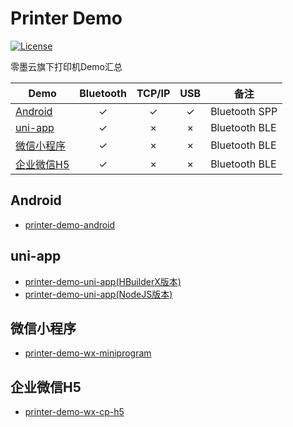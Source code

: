 # Printer Demo
[![License](https://img.shields.io/badge/license-MIT-4EB1BA.svg)](https://www.opensource.org/licenses/mit-license.php)

零墨云旗下打印机Demo汇总

| Demo                | Bluetooth | TCP/IP | USB | 备注            |
|---------------------|:---------:|:------:|:---:|---------------|
| [Android](#Android) |     ✓     |   ✓    |  ✓  | Bluetooth SPP |
| [uni-app](#uni-app) |     ✓     |   ×    |  ×  | Bluetooth BLE |
| [微信小程序](#微信小程序)     |     ✓     |   ×    |  ×  | Bluetooth BLE |
| [企业微信H5](#企业微信H5)   |     ✓     |   ×    |  ×  | Bluetooth BLE |


## Android

- [printer-demo-android][android]


## uni-app

- [printer-demo-uni-app(HBuilderX版本)][uni-app]
- [printer-demo-uni-app(NodeJS版本)][uni-app-nodejs]


## 微信小程序

- [printer-demo-wx-miniprogram][wx-miniprogram]


## 企业微信H5

- [printer-demo-wx-cp-h5][wx-cp-h5]


[android]: https://github.com/lingmoyun/printer-demo-android
[uni-app]: https://github.com/lingmoyun/printer-demo-uni-app
[uni-app-nodejs]: https://github.com/lingmoyun/printer-demo-uni-app/tree/nodejs
[wx-miniprogram]: https://github.com/lingmoyun/printer-demo-wx-miniprogram
[wx-cp-h5]: https://github.com/lingmoyun/printer-demo-wx-cp-h5
